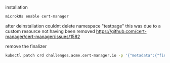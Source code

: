 installation
```bash
microk8s enable cert-manager
```

after deinstallation couldnt delete namespace "testpage" this was due to a custom resource not having been removed 
https://github.com/cert-manager/cert-manager/issues/1582

remove the finalizer 
```bash
kubectl patch crd challenges.acme.cert-manager.io -p '{"metadata":{"finalizers": []}}' --type=merge
```